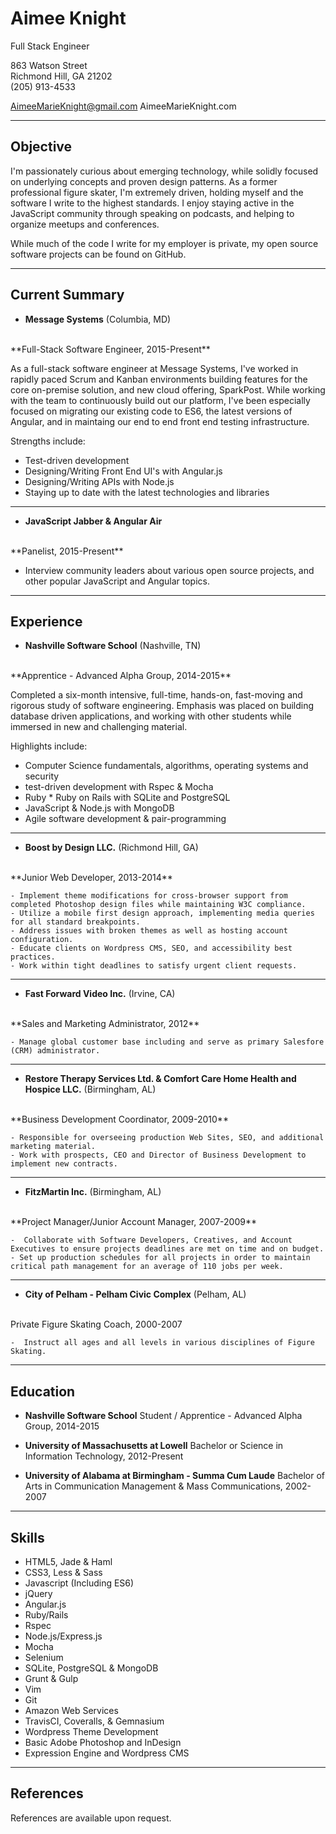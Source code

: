 Aimee Knight
===============
Full Stack Engineer

863 Watson Street
<br>
Richmond Hill, GA 21202
<br>
(205) 913-4533

AimeeMarieKnight@gmail.com
AimeeMarieKnight.com

***
Objective
---------
I'm passionately curious about emerging technology, while solidly focused on underlying concepts and proven design patterns. As a former professional figure skater, I'm extremely driven, holding myself and the software I write to the highest standards. I enjoy staying active in the JavaScript community through speaking on podcasts, and helping to organize meetups and conferences.

While much of the code I write for my employer is private, my open source software projects can be found on GitHub.

***
Current Summary
---------------

*   **Message Systems** (Columbia, MD)
<br>
    **Full-Stack Software Engineer, 2015-Present**

As a full-stack software engineer at Message Systems, I've worked in rapidly paced Scrum and Kanban environments building features for the core on-premise solution, and new cloud offering, SparkPost. While working with the team to continuously build out our platform, I've been especially focused on migrating our existing code to ES6, the latest versions of Angular, and in maintaing our end to end front end testing infrastructure.  

Strengths include:

*  Test-driven development
*  Designing/Writing Front End UI's with Angular.js
*  Designing/Writing APIs with Node.js
*  Staying up to date with the latest technologies and libraries

***
*   **JavaScript Jabber & Angular Air**
<br>
    **Panelist, 2015-Present**

   - Interview community leaders about various open source projects, and other popular JavaScript and Angular topics.

***
Experience
---------------

*   **Nashville Software School** (Nashville, TN)
<br>
    **Apprentice - Advanced Alpha Group, 2014-2015**

Completed a six-month intensive, full-time, hands-on, fast-moving and rigorous study of software engineering. Emphasis was placed on building database driven applications, and working with other students while immersed in new and challenging material.  

Highlights include: 
*  Computer Science fundamentals, algorithms, operating systems and security
*  test-driven development with Rspec & Mocha
*  Ruby * Ruby on Rails with SQLite and PostgreSQL
*  JavaScript & Node.js with MongoDB
*  Agile software development & pair-programming

***
*   **Boost by Design LLC.** (Richmond Hill, GA)
<br>
    **Junior Web Developer, 2013-2014**

    - Implement theme modifications for cross-browser support from completed Photoshop design files while maintaining W3C compliance.
    - Utilize a mobile first design approach, implementing media queries for all standard breakpoints.
    - Address issues with broken themes as well as hosting account configuration.
    - Educate clients on Wordpress CMS, SEO, and accessibility best practices.
    - Work within tight deadlines to satisfy urgent client requests.

***
*   **Fast Forward Video Inc.** (Irvine, CA)
<br>
    **Sales and Marketing Administrator, 2012**

    - Manage global customer base including and serve as primary Salesfore (CRM) administrator.

***
*   **Restore Therapy Services Ltd. & Comfort Care Home Health and Hospice LLC.** (Birmingham, AL)
<br>
    **Business Development Coordinator, 2009-2010**

    - Responsible for overseeing production Web Sites, SEO, and additional marketing material.
    - Work with prospects, CEO and Director of Business Development to implement new contracts.

***
*   **FitzMartin Inc.** (Birmingham, AL)
<br>
    **Project Manager/Junior Account Manager, 2007-2009**

    -  Collaborate with Software Developers, Creatives, and Account Executives to ensure projects deadlines are met on time and on budget.
    - Set up production schedules for all projects in order to maintain critical path management for an average of 110 jobs per week.

***
*   **City of Pelham - Pelham Civic Complex** (Pelham, AL)
<br>
    Private Figure Skating Coach, 2000-2007

    -  Instruct all ages and all levels in various disciplines of Figure Skating.

***
Education
---------

*   **Nashville Software School**
    Student / Apprentice - Advanced Alpha Group, 2014-2015


*   **University of Massachusetts at Lowell**
    Bachelor or Science in Information Technology, 2012-Present


*   **University of Alabama at Birmingham  - Summa Cum Laude**
    Bachelor of Arts in Communication Management & Mass Communications, 2002-2007

***
Skills
------

*  HTML5, Jade & Haml
*	CSS3, Less & Sass
*	Javascript (Including ES6)
*	jQuery
*	Angular.js
*  Ruby/Rails
*  Rspec
*  Node.js/Express.js
*  Mocha
*  Selenium
*  SQLite, PostgreSQL & MongoDB
*  Grunt & Gulp
*  Vim
*  Git
*  Amazon Web Services
*  TravisCI, Coveralls, & Gemnasium
*	Wordpress Theme Development
*	Basic Adobe Photoshop and InDesign
*	Expression Engine and Wordpress CMS

***
References
------
References are available upon request.
